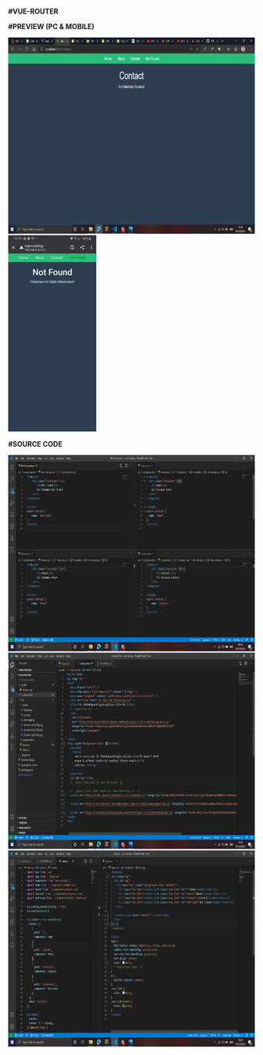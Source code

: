 **#VUE-ROUTER**

**#PREVIEW (PC & MOBILE)**

<img src="./src/assets/pc.png" height="400px">     <img src="./src/assets/phone.jpeg" height="400px">


**#SOURCE CODE**

<img src="./src/assets/Screenshot(136).png" height="400px">

<img src="./src/assets/Screenshot(140).png" height="400px">

<img src="./src/assets/Screenshot(141).png" height="400px">
